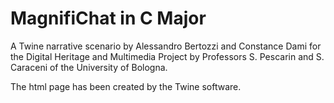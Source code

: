 # MagnifiChat in C Major

A Twine narrative scenario by Alessandro Bertozzi and Constance Dami for the Digital Heritage and Multimedia Project by Professors S. Pescarin and S. Caraceni of the University of Bologna. 

The html page has been created by the Twine software. 
